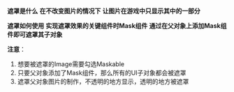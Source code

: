 **遮罩是什么**
**在不改变图片的情况下**
**让图片在游戏中只显示其中的一部分**


**遮罩如何使用**
**实现遮罩效果的关键组件时Mask组件**
**通过在父对象上添加Mask组件即可遮罩其子对象**

**注意**：
1. 想要被遮罩的Image需要勾选Maskable
2. 只要父对象添加了Mask组件，那么所有的UI子对象都会被遮罩
3. 遮罩父对象图片的制作，不透明的地方显示，透明的地方被遮罩

